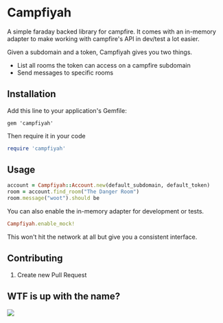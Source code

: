 # Campfiyah

A simple faraday backed library for campfire.  It comes with an in-memory adapter
to make working with campfire's API in dev/test a lot easier.

Given a subdomain and a token, Campfiyah gives you two things.

* List all rooms the token can access on a campfire subdomain
* Send messages to specific rooms

## Installation

Add this line to your application's Gemfile:

    gem 'campfiyah'


Then require it in your code

```ruby
require 'campfiyah'
```

## Usage

```ruby
account = Campfiyah::Account.new(default_subdomain, default_token)
room = account.find_room("The Danger Room")
room.message("woot").should be
```

You can also enable the in-memory adapter for development or tests.

```ruby
Campfiyah.enable_mock!
```

This won't hit the network at all but give you a consistent interface.

## Contributing

1. Create new Pull Request

## WTF is up with the name?

![](https://f.cloud.github.com/assets/38/359743/8b6cc2c0-a16d-11e2-8d90-6b84f53bde79.gif)

